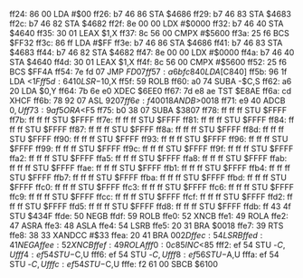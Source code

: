 ff24: 86 00        LDA    #$00
ff26: b7 46 86     STA    $4686
ff29: b7 46 83     STA    $4683
ff2c: b7 46 82     STA    $4682
ff2f: 8e 00 00     LDX    #$0000
ff32: b7 46 40     STA    $4640
ff35: 30 01        LEAX   $1,X
ff37: 8c 56 00     CMPX   #$5600
ff3a: 25 f6        BCS    $FF32
ff3c: 86 ff        LDA    #$FF
ff3e: b7 46 86     STA    $4686
ff41: b7 46 83     STA    $4683
ff44: b7 46 82     STA    $4682
ff47: 8e 00 00     LDX    #$0000
ff4a: b7 46 40     STA    $4640
ff4d: 30 01        LEAX   $1,X
ff4f: 8c 56 00     CMPX   #$5600
ff52: 25 f6        BCS    $FF4A
ff54: 7e fd 07     JMP    $FD07
ff57: a6 bf c8 40  LDA    [$C840]
ff5b: 96 1f        LDA    <$1F
ff5d: 64 10        LSR    -$10,X
ff5f: 59           ROLB
ff60: a0 74        SUBA   -$C,S
ff62: a6 20        LDA    $0,Y
ff64: 7b 6e e0     XDEC   $6EE0
ff67: 7d e8 ae     TST    $E8AE
ff6a: cd           XHCF
ff6b: 78 92 07     ASL    $9207
ff6e: f4 00 18     ANDB   >$0018
ff71: e9 40        ADCB   $0,U
ff73: 9a f5        ORA    <$F5
ff75: b0 38 07     SUBA   $3807
ff78: ff ff ff     STU    $FFFF
ff7b: ff ff ff     STU    $FFFF
ff7e: ff ff ff     STU    $FFFF
ff81: ff ff ff     STU    $FFFF
ff84: ff ff ff     STU    $FFFF
ff87: ff ff ff     STU    $FFFF
ff8a: ff ff ff     STU    $FFFF
ff8d: ff ff ff     STU    $FFFF
ff90: ff ff ff     STU    $FFFF
ff93: ff ff ff     STU    $FFFF
ff96: ff ff ff     STU    $FFFF
ff99: ff ff ff     STU    $FFFF
ff9c: ff ff ff     STU    $FFFF
ff9f: ff ff ff     STU    $FFFF
ffa2: ff ff ff     STU    $FFFF
ffa5: ff ff ff     STU    $FFFF
ffa8: ff ff ff     STU    $FFFF
ffab: ff ff ff     STU    $FFFF
ffae: ff ff ff     STU    $FFFF
ffb1: ff ff ff     STU    $FFFF
ffb4: ff ff ff     STU    $FFFF
ffb7: ff ff ff     STU    $FFFF
ffba: ff ff ff     STU    $FFFF
ffbd: ff ff ff     STU    $FFFF
ffc0: ff ff ff     STU    $FFFF
ffc3: ff ff ff     STU    $FFFF
ffc6: ff ff ff     STU    $FFFF
ffc9: ff ff ff     STU    $FFFF
ffcc: ff ff ff     STU    $FFFF
ffcf: ff ff ff     STU    $FFFF
ffd2: ff ff ff     STU    $FFFF
ffd5: ff ff ff     STU    $FFFF
ffd8: ff ff ff     STU    $FFFF
ffdb: ff 43 4f     STU    $434F
ffde: 50           NEGB
ffdf: 59           ROLB
ffe0: 52           XNCB
ffe1: 49           ROLA
ffe2: 47           ASRA
ffe3: 48           ASLA
ffe4: 54           LSRB
ffe5: 20 31        BRA    $0018
ffe7: 39           RTS
ffe8: 38 33        XANDCC #$33
ffea: 20 41        BRA    $002D
ffec: 54           LSRB
ffed: 41           NEGA
ffee: 52           XNCB
ffef: 49           ROLA
fff0: 0c 85        INC    <$85
fff2: ef 54        STU    -$C,U
fff4: ef 54        STU    -$C,U
fff6: ef 54        STU    -$C,U
fff8: ef 56        STU    -$A,U
fffa: ef 54        STU    -$C,U
fffc: ef 54        STU    -$C,U
fffe: f2 61 00     SBCB   $6100
